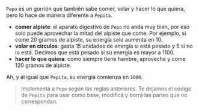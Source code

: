 `Pepo` es un gorrión que también sabe comer, volar y hacer lo que quiera, pero lo hace de manera diferente a `Pepita`.

* **comer alpiste**: el aparato digestivo de `Pepo` no anda muy bien, por eso solo puede aprovechar la mitad del alpiste que come. Por ejemplo, si come 20 gramos de alpiste, su energía solo aumenta en 10.
* **volar en círculos**: gasta 15 unidades de energía si está pesado y 5 si no lo está. Decimos que está pesado si su energía es mayor a 1100.
* **hacer lo que quiera**: como siempre tiene hambre, aprovecha y come 120 gramos de alpiste.

Ah, y al igual que `Pepita`, su energía comienza en `1000`.

> Implementá a `Pepo` según las reglas anteriores. Te dejamos el código de `Pepita` para usar como base, modificá y borrá las partes que no correspondan.